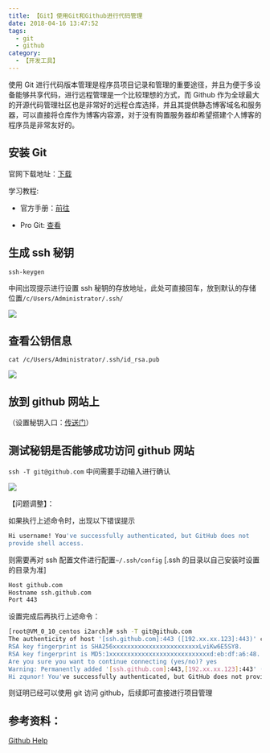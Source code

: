 ```yaml
---
title: 【Git】使用Git和Github进行代码管理
date: 2018-04-16 13:47:52
tags:
  - git
  - github
category:
  - 【开发工具】
---
```


使用 Git 进行代码版本管理是程序员项目记录和管理的重要途径，并且为便于多设备能够共享代码，进行远程管理是一个比较理想的方式，而 Github 作为全球最大的开源代码管理社区也是非常好的远程仓库选择，并且其提供静态博客域名和服务器，可以直接将仓库作为博客内容源，对于没有购置服务器却希望搭建个人博客的程序员是非常友好的。

<!--more-->

## 安装 Git

官网下载地址：[下载](https://git-scm.com/downloads)

学习教程:

- 官方手册：[前往](https://git-scm.com/docs)

- Pro Git: [查看](https://git-scm.com/book/zh/v2)

## 生成 ssh 秘钥

`ssh-keygen`

中间出现提示进行设置 ssh 秘钥的存放地址，此处可直接回车，放到默认的存储位置`/c/Users/Administrator/.ssh/`

![](https://images2018.cnblogs.com/blog/1049028/201803/1049028-20180318212746038-1187254415.png)

## 查看公钥信息

`cat /c/Users/Administrator/.ssh/id_rsa.pub`

![](https://images2018.cnblogs.com/blog/1049028/201803/1049028-20180318213326726-1484496635.png)

## 放到 github 网站上

（设置秘钥入口：[传送门](https://github.com/settings/keys)）

## 测试秘钥是否能够成功访问 github 网站

`ssh -T git@github.com`
中间需要手动输入进行确认

![](https://images2018.cnblogs.com/blog/1049028/201803/1049028-20180318213631372-1010547178.png)

【问题调整】：

如果执行上述命令时，出现以下错误提示

```bash
Hi username! You've successfully authenticated, but GitHub does not
provide shell access.
```

则需要再对 ssh 配置文件进行配置`~/.ssh/config` [.ssh 的目录以自己安装时设置的目录为准]

```bash
Host github.com
Hostname ssh.github.com
Port 443
```

设置完成后再执行上述命令：

```bash
[root@VM_0_10_centos i2arch]# ssh -T git@github.com
The authenticity of host '[ssh.github.com]:443 ([192.xx.xx.123]:443)' can't be established.
RSA key fingerprint is SHA256xxxxxxxxxxxxxxxxxxxxxxxxLviKw6E5SY8.
RSA key fingerprint is MD5:1xxxxxxxxxxxxxxxxxxxxxxxxxxxxd:eb:df:a6:48.
Are you sure you want to continue connecting (yes/no)? yes
Warning: Permanently added '[ssh.github.com]:443,[192.xx.xx.123]:443' (RSA) to the list of known hosts.
Hi zqunor! You've successfully authenticated, but GitHub does not provide shell access.
```

则证明已经可以使用 git 访问 github，后续即可直接进行项目管理

## 参考资料：

[Github Help](https://help.github.com/articles/using-ssh-over-the-https-port/)
